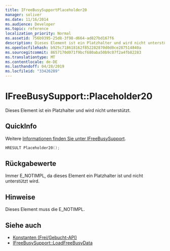 ```yaml
---
title: IFreeBusySupportPlaceholder20
manager: soliver
ms.date: 11/16/2014
ms.audience: Developer
ms.topic: reference
localization_priority: Normal
ms.assetid: 756b9395-25d8-3f98-d664-ad827bd167f6
description: Dieses Element ist ein Platzhalter und wird nicht unterstützt.
ms.openlocfilehash: b925c718618162f852282870d0d0ce287514840a
ms.sourcegitcommit: 8657170d071f9bcf680aba50b9c07f2a4fb82283
ms.translationtype: MT
ms.contentlocale: de-DE
ms.lasthandoff: 04/28/2019
ms.locfileid: "33426289"
---
```

# <a name="ifreebusysupportplaceholder20"></a>IFreeBusySupport::Placeholder20

Dieses Element ist ein Platzhalter und wird nicht unterstützt.
  
## <a name="quick-info"></a>QuickInfo

Weitere [Informationen finden Sie unter IFreeBusySupport](ifreebusysupport.md).
  
```cpp
HRESULT Placeholder20();
```

## <a name="return-values"></a>Rückgabewerte

Immer E_NOTIMPL, da dieses Element ein Platzhalter ist und nicht unterstützt wird.
  
## <a name="remarks"></a>Hinweise

Dieses Element muss die E_NOTIMPL.
  
## <a name="see-also"></a>Siehe auch

- [Konstanten (Frei/Gebucht-API)](constants-free-busy-api.md) 
- [IFreeBusySupport::LoadFreeBusyData](ifreebusysupport-loadfreebusydata.md)

